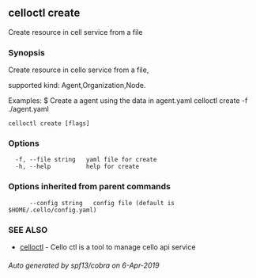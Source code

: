 ## celloctl create

Create resource in cell service from a file

### Synopsis


Create resource in cello service from a file,

supported kind: Agent,Organization,Node.

Examples:
  $ Create a agent using the data in agent.yaml
  celloctl create -f ./agent.yaml


```
celloctl create [flags]
```

### Options

```
  -f, --file string   yaml file for create
  -h, --help          help for create
```

### Options inherited from parent commands

```
      --config string   config file (default is $HOME/.cello/config.yaml)
```

### SEE ALSO

* [celloctl](celloctl.md)	 - Cello ctl is a tool to manage cello api service

###### Auto generated by spf13/cobra on 6-Apr-2019
